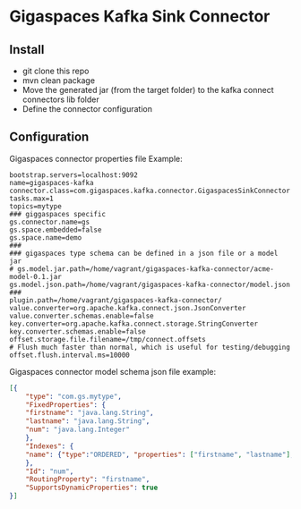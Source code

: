 # Gigaspaces Kafka Sink Connector

## Install
- git clone this repo
- mvn clean package
- Move the generated jar (from the target folder) to the kafka connect connectors lib folder
- Define the connector configuration

## Configuration
Gigaspaces connector properties file Example:
```
bootstrap.servers=localhost:9092
name=gigaspaces-kafka
connector.class=com.gigaspaces.kafka.connector.GigaspacesSinkConnector
tasks.max=1
topics=mytype
### giggaspaces specific
gs.connector.name=gs
gs.space.embedded=false
gs.space.name=demo
###
### gigaspaces type schema can be defined in a json file or a model jar
# gs.model.jar.path=/home/vagrant/gigaspaces-kafka-connector/acme-model-0.1.jar
gs.model.json.path=/home/vagrant/gigaspaces-kafka-connector/model.json
###
plugin.path=/home/vagrant/gigaspaces-kafka-connector/
value.converter=org.apache.kafka.connect.json.JsonConverter
value.converter.schemas.enable=false
key.converter=org.apache.kafka.connect.storage.StringConverter
key.converter.schemas.enable=false
offset.storage.file.filename=/tmp/connect.offsets
# Flush much faster than normal, which is useful for testing/debugging
offset.flush.interval.ms=10000
```

Gigaspaces connector model schema json file example:
```json
[{
	"type": "com.gs.mytype",
	"FixedProperties": {
	"firstname": "java.lang.String",
	"lastname": "java.lang.String",
	"num": "java.lang.Integer"
	},
	"Indexes": {
	"name": {"type":"ORDERED", "properties": ["firstname", "lastname"], "unique": false}
	},
	"Id": "num",
	"RoutingProperty": "firstname",
	"SupportsDynamicProperties": true
}]
```


